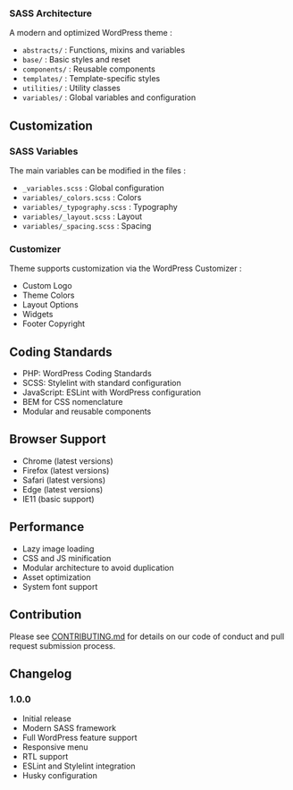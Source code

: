 ### SASS Architecture

A modern and optimized WordPress theme :

- `abstracts/` : Functions, mixins and variables
- `base/` : Basic styles and reset
- `components/` : Reusable components
- `templates/` : Template-specific styles
- `utilities/` : Utility classes
- `variables/` : Global variables and configuration

## Customization

### SASS Variables

The main variables can be modified in the files :

- `_variables.scss` : Global configuration
- `variables/_colors.scss` : Colors
- `variables/_typography.scss` : Typography
- `variables/_layout.scss` : Layout
- `variables/_spacing.scss` : Spacing

### Customizer

Theme supports customization via the WordPress Customizer :

- Custom Logo
- Theme Colors
- Layout Options
- Widgets
- Footer Copyright

## Coding Standards

- PHP: WordPress Coding Standards
- SCSS: Stylelint with standard configuration
- JavaScript: ESLint with WordPress configuration
- BEM for CSS nomenclature
- Modular and reusable components

## Browser Support

- Chrome (latest versions)
- Firefox (latest versions)
- Safari (latest versions)
- Edge (latest versions)
- IE11 (basic support)

## Performance

- Lazy image loading
- CSS and JS minification
- Modular architecture to avoid duplication
- Asset optimization
- System font support

## Contribution

Please see [CONTRIBUTING.md](CONTRIBUTING.md) for details on our code of conduct and pull request submission process.

## Changelog

### 1.0.0

- Initial release
- Modern SASS framework
- Full WordPress feature support
- Responsive menu
- RTL support
- ESLint and Stylelint integration
- Husky configuration
